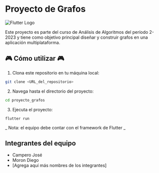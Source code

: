 # Proyecto de Grafos

![Flutter Logo](https://upload.wikimedia.org/wikipedia/commons/thumb/4/44/Google-flutter-logo.svg/2560px-Google-flutter-logo.svg.png)

Este proyecto es parte del curso de Análisis de Algoritmos del período 2-2023 y tiene como objetivo principal diseñar y construir grafos en una aplicación multiplataforma.

## 🎮 Cómo utilizar 🎮

1. Clona este repositorio en tu máquina local:

```bash
git clone <URL_del_repositorio>
```

2. Navega hasta el directorio del proyecto:

```bash
cd proyecto_grafos
```

3. Ejecuta el proyecto:

```bash
flutter run
```

_ Nota: el equipo debe contar con el framework de Flutter _


## Integrantes del equipo

- Campero José
- Moron Diego
- [Agrega aquí más nombres de los integrantes]
